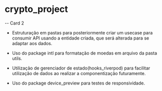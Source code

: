# crypto_project

-- Card 2

- Estruturação em pastas para posteriormente criar um usecase para consumir API usando a entidade criada, que será alterada para se adaptar aos dados.

- Uso do package intl para formatação de moedas em arquivo da pasta utils.

- Utilização de gerenciador de estado(hooks_riverpod) para facilitar utilização de dados ao realizar a componentização futuramente.

- Uso do package device_preview para testes de responsividade.